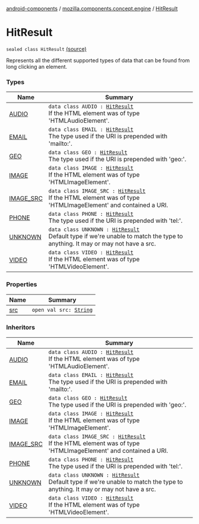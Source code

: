 [android-components](../../index.md) / [mozilla.components.concept.engine](../index.md) / [HitResult](./index.md)

# HitResult

`sealed class HitResult` [(source)](https://github.com/mozilla-mobile/android-components/blob/master/components/concept/engine/src/main/java/mozilla/components/concept/engine/HitResult.kt#L12)

Represents all the different supported types of data that can be found from long clicking
an element.

### Types

| Name | Summary |
|---|---|
| [AUDIO](-a-u-d-i-o/index.md) | `data class AUDIO : `[`HitResult`](./index.md)<br>If the HTML element was of type 'HTMLAudioElement'. |
| [EMAIL](-e-m-a-i-l/index.md) | `data class EMAIL : `[`HitResult`](./index.md)<br>The type used if the URI is prepended with 'mailto:'. |
| [GEO](-g-e-o/index.md) | `data class GEO : `[`HitResult`](./index.md)<br>The type used if the URI is prepended with 'geo:'. |
| [IMAGE](-i-m-a-g-e/index.md) | `data class IMAGE : `[`HitResult`](./index.md)<br>If the HTML element was of type 'HTMLImageElement'. |
| [IMAGE_SRC](-i-m-a-g-e_-s-r-c/index.md) | `data class IMAGE_SRC : `[`HitResult`](./index.md)<br>If the HTML element was of type 'HTMLImageElement' and contained a URI. |
| [PHONE](-p-h-o-n-e/index.md) | `data class PHONE : `[`HitResult`](./index.md)<br>The type used if the URI is prepended with 'tel:'. |
| [UNKNOWN](-u-n-k-n-o-w-n/index.md) | `data class UNKNOWN : `[`HitResult`](./index.md)<br>Default type if we're unable to match the type to anything. It may or may not have a src. |
| [VIDEO](-v-i-d-e-o/index.md) | `data class VIDEO : `[`HitResult`](./index.md)<br>If the HTML element was of type 'HTMLVideoElement'. |

### Properties

| Name | Summary |
|---|---|
| [src](src.md) | `open val src: `[`String`](https://kotlinlang.org/api/latest/jvm/stdlib/kotlin/-string/index.html) |

### Inheritors

| Name | Summary |
|---|---|
| [AUDIO](-a-u-d-i-o/index.md) | `data class AUDIO : `[`HitResult`](./index.md)<br>If the HTML element was of type 'HTMLAudioElement'. |
| [EMAIL](-e-m-a-i-l/index.md) | `data class EMAIL : `[`HitResult`](./index.md)<br>The type used if the URI is prepended with 'mailto:'. |
| [GEO](-g-e-o/index.md) | `data class GEO : `[`HitResult`](./index.md)<br>The type used if the URI is prepended with 'geo:'. |
| [IMAGE](-i-m-a-g-e/index.md) | `data class IMAGE : `[`HitResult`](./index.md)<br>If the HTML element was of type 'HTMLImageElement'. |
| [IMAGE_SRC](-i-m-a-g-e_-s-r-c/index.md) | `data class IMAGE_SRC : `[`HitResult`](./index.md)<br>If the HTML element was of type 'HTMLImageElement' and contained a URI. |
| [PHONE](-p-h-o-n-e/index.md) | `data class PHONE : `[`HitResult`](./index.md)<br>The type used if the URI is prepended with 'tel:'. |
| [UNKNOWN](-u-n-k-n-o-w-n/index.md) | `data class UNKNOWN : `[`HitResult`](./index.md)<br>Default type if we're unable to match the type to anything. It may or may not have a src. |
| [VIDEO](-v-i-d-e-o/index.md) | `data class VIDEO : `[`HitResult`](./index.md)<br>If the HTML element was of type 'HTMLVideoElement'. |
